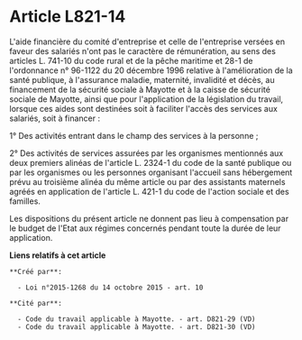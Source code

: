 # Article L821-14

L'aide financière du comité d'entreprise et celle de l'entreprise versées en faveur des salariés n'ont pas le caractère de
rémunération, au sens des articles L. 741-10 du code rural et de la pêche maritime et 28-1 de l'ordonnance n° 96-1122 du 20
décembre 1996 relative à l'amélioration de la santé publique, à l'assurance maladie, maternité, invalidité et décès, au
financement de la sécurité sociale à Mayotte et à la caisse de sécurité sociale de Mayotte, ainsi que pour l'application de
la législation du travail, lorsque ces aides sont destinées soit à faciliter l'accès des services aux salariés, soit à
financer : 

1° Des activités entrant dans le champ des services à la personne ; 

2° Des activités de services assurées par les organismes mentionnés aux deux premiers alinéas de l'article L. 2324-1 du code
de la santé publique ou par les organismes ou les personnes organisant l'accueil sans hébergement prévu au troisième alinéa
du même article ou par des assistants maternels agréés en application de l'article L. 421-1 du code de l'action sociale et
des familles. 

Les dispositions du présent article ne donnent pas lieu à compensation par le budget de l'Etat aux régimes concernés pendant
toute la durée de leur application.

**Liens relatifs à cet article**

	**Créé par**:

	  - Loi n°2015-1268 du 14 octobre 2015 - art. 10

	**Cité par**:

	  - Code du travail applicable à Mayotte. - art. D821-29 (VD)
	  - Code du travail applicable à Mayotte. - art. D821-30 (VD)

